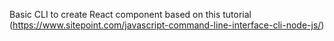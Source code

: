 Basic CLI to create React component based on this tutorial (https://www.sitepoint.com/javascript-command-line-interface-cli-node-js/)
